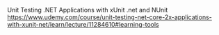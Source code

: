Unit Testing .NET Applications with xUnit .net and NUnit  
https://www.udemy.com/course/unit-testing-net-core-2x-applications-with-xunit-net/learn/lecture/11284610#learning-tools

